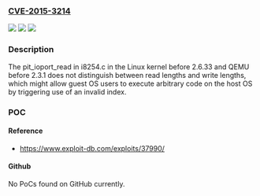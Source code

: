 ### [CVE-2015-3214](https://cve.mitre.org/cgi-bin/cvename.cgi?name=CVE-2015-3214)
![](https://img.shields.io/static/v1?label=Product&message=n%2Fa&color=blue)
![](https://img.shields.io/static/v1?label=Version&message=n%2Fa&color=blue)
![](https://img.shields.io/static/v1?label=Vulnerability&message=n%2Fa&color=brighgreen)

### Description

The pit_ioport_read in i8254.c in the Linux kernel before 2.6.33 and QEMU before 2.3.1 does not distinguish between read lengths and write lengths, which might allow guest OS users to execute arbitrary code on the host OS by triggering use of an invalid index.

### POC

#### Reference
- https://www.exploit-db.com/exploits/37990/

#### Github
No PoCs found on GitHub currently.

